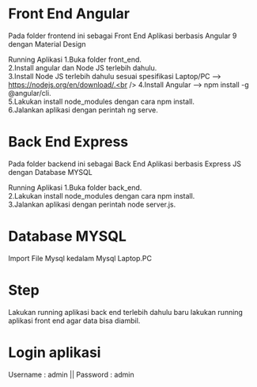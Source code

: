 # Front End Angular

Pada folder frontend ini sebagai Front End Aplikasi berbasis Angular 9 dengan Material Design

Running Aplikasi
1.Buka folder front_end.<br />
2.Install angular dan Node JS terlebih dahulu.<br />
3.Install Node JS terlebih dahulu sesuai spesifikasi Laptop/PC --> https://nodejs.org/en/download/.<br />
4.Install Angular --> npm install -g @angular/cli.<br />
5.Lakukan install node_modules dengan cara npm install.<br />
6.Jalankan aplikasi dengan perintah ng serve.<br />
 

# Back End Express

Pada folder backend ini sebagai Back End Aplikasi berbasis Express JS dengan Database MYSQL

Running Aplikasi
1.Buka folder back_end.<br />
2.Lakukan install node_modules dengan cara npm install.<br />
3.Jalankan aplikasi dengan perintah node server.js.<br />

# Database MYSQL

Import File Mysql kedalam Mysql Laptop.PC

# Step

Lakukan running aplikasi back end terlebih dahulu baru lakukan running aplikasi front end agar data bisa diambil.

# Login aplikasi
Username : admin || Password : admin

 
